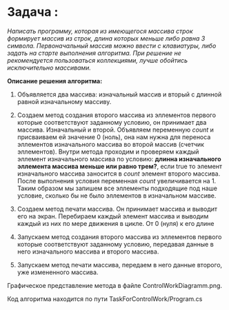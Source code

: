 # Задача :

 *Написать программу, которая из имеющегося массива строк формирует массив из строк, длина которых меньше либо равна 3 символа. Первоначальный массив можно ввести с клавиатуры, либо задать на старте выполнения алгоритма. При решение не рекомендуется пользоваться коллекциями, лучше обойтись исключительно массивами.*


**Описание решения алгоритма:**

1. Объявляется два массива: 
изначальный массив и вторый с длинной равной изначальному массиву. 


2. Создаем метод создания второго массива из эллементов первого которые соответствуют заданному условию, он принимает два массива. Изначальный и второй. Объявляем переменную *count* и присваиваем ей значение 0 (ноль), она нам нужна для переноса эллементов изначального массива во второй массив (счетчик эллементов). Внутри метода проходим и проверяем каждый эллемент изначального массива по условию: **длинна изначального эллемента массива меньше или равно трем?**, если true то элемент изначального массива заносится в *count* элемент второго массива. После выполнения условия переменная *count*  увеличивается на 1. Таким образом мы запишем все эллементы подходящие под наше условие, сколько бы не было эллементов в изначальном массиве.

3. Создаем метод печати массива. Он принимает массива и выводит его на экран. Перебираем каждый элемент массива и выводим каждый из них по мере движения в цикле. От 0 (нуля) к его длине

4. Запускаем метод создания второго массива из эллементов первого которые соответствуют заданному условию, передавая данные в него изначального массива и второго массива.

5. Запускаем метод печати массива, передаем в него данные второго, уже измененного массива. 

Графическое представление метода в файле ControlWorkDiagramm.png.

Код алгоритма находится по пути TaskForControlWork/Program.cs
